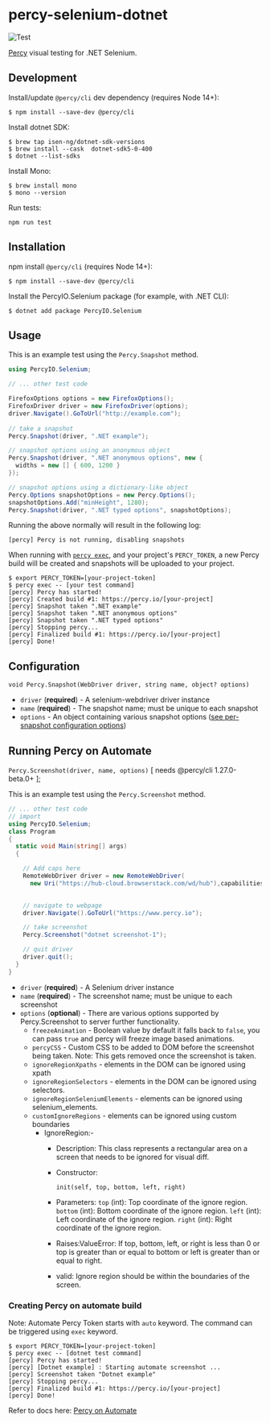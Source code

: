 # percy-selenium-dotnet
![Test](https://github.com/percy/percy-selenium-dotnet/workflows/Test/badge.svg)

[Percy](https://percy.io) visual testing for .NET Selenium.

## Development

Install/update `@percy/cli` dev dependency (requires Node 14+):

```sh-session
$ npm install --save-dev @percy/cli
```

Install dotnet SDK:

```sh-session
$ brew tap isen-ng/dotnet-sdk-versions
$ brew install --cask  dotnet-sdk5-0-400
$ dotnet --list-sdks
```

Install Mono:

```sh-session
$ brew install mono
$ mono --version 
```

Run tests:

```
npm run test
```

## Installation

npm install `@percy/cli` (requires Node 14+):

```sh-session
$ npm install --save-dev @percy/cli
```

Install the PercyIO.Selenium package (for example, with .NET CLI):

```sh-session
$ dotnet add package PercyIO.Selenium
```

## Usage

This is an example test using the `Percy.Snapshot` method.

``` csharp
using PercyIO.Selenium;

// ... other test code

FirefoxOptions options = new FirefoxOptions();
FirefoxDriver driver = new FirefoxDriver(options);
driver.Navigate().GoToUrl("http://example.com");
​
// take a snapshot
Percy.Snapshot(driver, ".NET example");

// snapshot options using an anonymous object
Percy.Snapshot(driver, ".NET anonymous options", new {
  widths = new [] { 600, 1200 }
});

// snapshot options using a dictionary-like object
Percy.Options snapshotOptions = new Percy.Options();
snapshotOptions.Add("minHeight", 1280);
Percy.Snapshot(driver, ".NET typed options", snapshotOptions);
```

Running the above normally will result in the following log:

```sh-session
[percy] Percy is not running, disabling snapshots
```

When running with [`percy
exec`](https://github.com/percy/cli/tree/master/packages/cli-exec#percy-exec), and your project's
`PERCY_TOKEN`, a new Percy build will be created and snapshots will be uploaded to your project.

```sh-session
$ export PERCY_TOKEN=[your-project-token]
$ percy exec -- [your test command]
[percy] Percy has started!
[percy] Created build #1: https://percy.io/[your-project]
[percy] Snapshot taken ".NET example"
[percy] Snapshot taken ".NET anonymous options"
[percy] Snapshot taken ".NET typed options"
[percy] Stopping percy...
[percy] Finalized build #1: https://percy.io/[your-project]
[percy] Done!
```

## Configuration

`void Percy.Snapshot(WebDriver driver, string name, object? options)`

- `driver` (**required**) - A selenium-webdriver driver instance
- `name` (**required**) - The snapshot name; must be unique to each snapshot
- `options` - An object containing various snapshot options ([see per-snapshot configuration options](https://docs.percy.io/docs/cli-configuration#per-snapshot-configuration))

## Running Percy on Automate
`Percy.Screenshot(driver, name, options)` [ needs @percy/cli 1.27.0-beta.0+ ];

This is an example test using the `Percy.Screenshot` method.

``` csharp
// ... other test code
// import
using PercyIO.Selenium;
class Program
{
  static void Main(string[] args)
  {

    // Add caps here
    RemoteWebDriver driver = new RemoteWebDriver(
      new Uri("https://hub-cloud.browserstack.com/wd/hub"),capabilities);
​

    // navigate to webpage
    driver.Navigate().GoToUrl("https://www.percy.io");

    // take screenshot
    Percy.Screenshot("dotnet screenshot-1");

    // quit driver
    driver.quit();
  }
}
```

- `driver` (**required**) - A Selenium driver instance
- `name` (**required**) - The screenshot name; must be unique to each screenshot
- `options` (**optional**) - There are various options supported by Percy.Screenshot to server further functionality.
    - `freezeAnimation` - Boolean value by default it falls back to `false`, you can pass `true` and percy will freeze image based animations.
    - `percyCSS` - Custom CSS to be added to DOM before the screenshot being taken. Note: This gets removed once the screenshot is taken.
    - `ignoreRegionXpaths` - elements in the DOM can be ignored using xpath
    - `ignoreRegionSelectors` - elements in the DOM can be ignored using selectors.
    - `ignoreRegionSeleniumElements` - elements can be ignored using selenium_elements.
    - `customIgnoreRegions` - elements can be ignored using custom boundaries
      - IgnoreRegion:-
        - Description: This class represents a rectangular area on a screen that needs to be ignored for visual diff.

        - Constructor:
          ```
          init(self, top, bottom, left, right)
          ```
        - Parameters:
          `top` (int): Top coordinate of the ignore region.
          `bottom` (int): Bottom coordinate of the ignore region.
          `left` (int): Left coordinate of the ignore region.
          `right` (int): Right coordinate of the ignore region.
        - Raises:ValueError: If top, bottom, left, or right is less than 0 or top is greater than or equal to bottom or left is greater than or equal to right.
        - valid: Ignore region should be within the boundaries of the screen.

### Creating Percy on automate build
Note: Automate Percy Token starts with `auto` keyword. The command can be triggered using `exec` keyword.
```sh-session
$ export PERCY_TOKEN=[your-project-token]
$ percy exec -- [dotnet test command]
[percy] Percy has started!
[percy] [Dotnet example] : Starting automate screenshot ...
[percy] Screenshot taken "Dotnet example"
[percy] Stopping percy...
[percy] Finalized build #1: https://percy.io/[your-project]
[percy] Done!
```

Refer to docs here: [Percy on Automate](https://docs.percy.io/docs/integrate-functional-testing-with-visual-testing)
